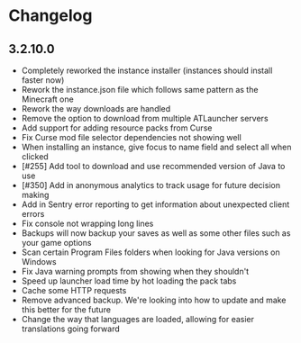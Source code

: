 # Changelog

## 3.2.10.0

- Completely reworked the instance installer (instances should install faster now)
- Rework the instance.json file which follows same pattern as the Minecraft one
- Rework the way downloads are handled
- Remove the option to download from multiple ATLauncher servers
- Add support for adding resource packs from Curse
- Fix Curse mod file selector dependencies not showing well
- When installing an instance, give focus to name field and select all when clicked
- [#255] Add tool to download and use recommended version of Java to use
- [#350] Add in anonymous analytics to track usage for future decision making
- Add in Sentry error reporting to get information about unexpected client errors
- Fix console not wrapping long lines
- Backups will now backup your saves as well as some other files such as your game options
- Scan certain Program Files folders when looking for Java versions on Windows
- Fix Java warning prompts from showing when they shouldn't
- Speed up launcher load time by hot loading the pack tabs
- Cache some HTTP requests
- Remove advanced backup. We're looking into how to update and make this better for the future
- Change the way that languages are loaded, allowing for easier translations going forward
